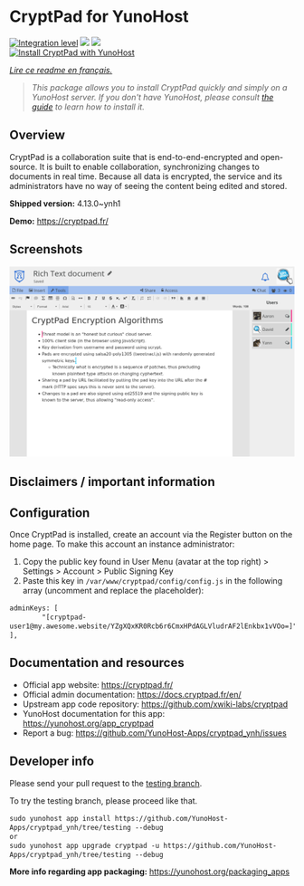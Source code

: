 <!--
N.B.: This README was automatically generated by https://github.com/YunoHost/apps/tree/master/tools/README-generator
It shall NOT be edited by hand.
-->

# CryptPad for YunoHost

[![Integration level](https://dash.yunohost.org/integration/cryptpad.svg)](https://dash.yunohost.org/appci/app/cryptpad) ![](https://ci-apps.yunohost.org/ci/badges/cryptpad.status.svg) ![](https://ci-apps.yunohost.org/ci/badges/cryptpad.maintain.svg)  
[![Install CryptPad with YunoHost](https://install-app.yunohost.org/install-with-yunohost.svg)](https://install-app.yunohost.org/?app=cryptpad)

*[Lire ce readme en français.](./README_fr.md)*

> *This package allows you to install CryptPad quickly and simply on a YunoHost server.
If you don't have YunoHost, please consult [the guide](https://yunohost.org/#/install) to learn how to install it.*

## Overview

CryptPad is a collaboration suite that is end-to-end-encrypted and open-source. It is built to enable collaboration, synchronizing changes to documents in real time. Because all data is encrypted, the service and its administrators have no way of seeing the content being edited and stored.

**Shipped version:** 4.13.0~ynh1

**Demo:** https://cryptpad.fr/

## Screenshots

![](./doc/screenshots/screenshot.png)

## Disclaimers / important information

## Configuration

Once CryptPad is installed, create an account via the Register button on the home page. To make this account an instance administrator:

1. Copy the public key found in User Menu (avatar at the top right) > Settings > Account > Public Signing Key
2. Paste this key in `/var/www/cryptpad/config/config.js` in the following array (uncomment and replace the placeholder):
``` 
adminKeys: [
        "[cryptpad-user1@my.awesome.website/YZgXQxKR0Rcb6r6CmxHPdAGLVludrAF2lEnkbx1vVOo=]",
],
```

## Documentation and resources

* Official app website: https://cryptpad.fr/
* Official admin documentation: https://docs.cryptpad.fr/en/
* Upstream app code repository: https://github.com/xwiki-labs/cryptpad
* YunoHost documentation for this app: https://yunohost.org/app_cryptpad
* Report a bug: https://github.com/YunoHost-Apps/cryptpad_ynh/issues

## Developer info

Please send your pull request to the [testing branch](https://github.com/YunoHost-Apps/cryptpad_ynh/tree/testing).

To try the testing branch, please proceed like that.
```
sudo yunohost app install https://github.com/YunoHost-Apps/cryptpad_ynh/tree/testing --debug
or
sudo yunohost app upgrade cryptpad -u https://github.com/YunoHost-Apps/cryptpad_ynh/tree/testing --debug
```

**More info regarding app packaging:** https://yunohost.org/packaging_apps